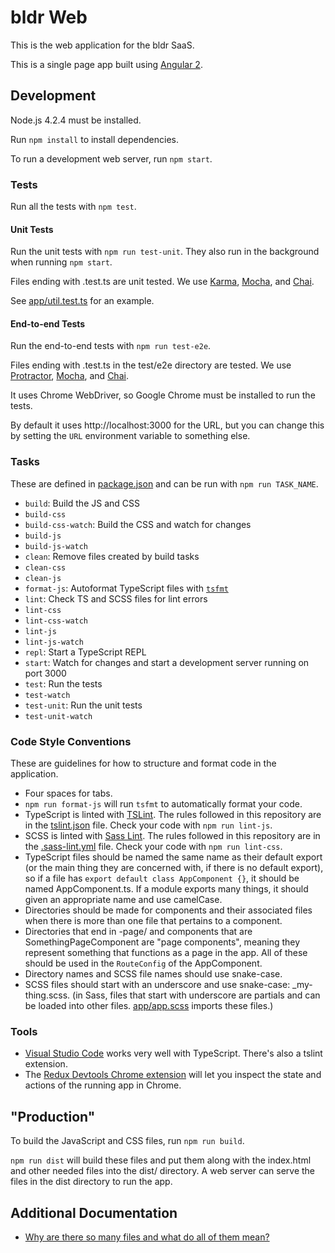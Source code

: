 # bldr Web

This is the web application for the bldr SaaS.

This is a single page app built using [Angular 2](https://angular.io/).

## Development

Node.js 4.2.4 must be installed.

Run `npm install` to install dependencies.

To run a development web server, run `npm start`.

### Tests

Run all the tests with `npm test`.

#### Unit Tests

Run the unit tests with `npm run test-unit`. They also run in the background
when running `npm start`.

Files ending with .test.ts are unit tested. We use
[Karma](https://karma-runner.github.io/0.13/index.html),
[Mocha](https://mochajs.org/), and [Chai](http://chaijs.com/).

See [app/util.test.ts](app/util.test.ts) for an example.

#### End-to-end Tests

Run the end-to-end tests with `npm run test-e2e`.

Files ending with .test.ts in the test/e2e directory are tested. We use
[Protractor](https://angular.github.io/protractor/#/),
[Mocha](https://mochajs.org/), and [Chai](http://chaijs.com/).

It uses Chrome WebDriver, so Google Chrome must be installed to run the tests.

By default it uses http://localhost:3000 for the URL, but you can change this
by setting the `URL` environment variable to something else.

### Tasks

These are defined in [package.json](package.json) and can be run with `npm run
TASK_NAME`.

* `build`: Build the JS and CSS
* `build-css`
* `build-css-watch`: Build the CSS and watch for changes
* `build-js`
* `build-js-watch`
* `clean`: Remove files created by build tasks
* `clean-css`
* `clean-js`
* `format-js`: Autoformat TypeScript files with [`tsfmt`](https://github.com/vvakame/typescript-formatter)
* `lint`: Check TS and SCSS files for lint errors
* `lint-css`
* `lint-css-watch`
* `lint-js`
* `lint-js-watch`
* `repl`: Start a TypeScript REPL
* `start`: Watch for changes and start a development server running on port 3000
* `test`: Run the tests
* `test-watch`
* `test-unit`: Run the unit tests
* `test-unit-watch`

### Code Style Conventions

These are guidelines for how to structure and format code in the application.

* Four spaces for tabs.
* `npm run format-js` will run `tsfmt` to automatically format your code.
* TypeScript is linted with [TSLint](http://palantir.github.io/tslint/). The
  rules followed in this repository are in the [tslint.json](tslint.json) file.
  Check your code with `npm run lint-js`.
* SCSS is linted with [Sass Lint](https://github.com/sasstools/sass-lint). The
  rules followed in this repository are in the [.sass-lint.yml](.sass-lint.yml)
  file. Check your code with `npm run lint-css`.
* TypeScript files should be named the same name as their default export (or the
  main thing they are concerned with, if there is no default export), so if a
  file has `export default class AppComponent {}`, it should be named
  AppComponent.ts. If a module exports many things, it should given an
  appropriate name and use camelCase.
* Directories should be made for components and their associated files when
  there is more than one file that pertains to a component.
* Directories that end in -page/ and components that are SomethingPageComponent
  are "page components", meaning they represent something that functions as a
  page in the app. All of these should be used in the `RouteConfig` of the
  AppComponent.
* Directory names and SCSS file names should use snake-case.
* SCSS files should start with an underscore and use snake-case:
  \_my-thing.scss. (in Sass, files that start with underscore are partials and
  can be loaded into other files. [app/app.scss](app/app.scss) imports these
  files.)

### Tools

* [Visual Studio Code](https://code.visualstudio.com/) works very well with
  TypeScript. There's also a tslint extension.
* The [Redux Devtools Chrome extension](https://chrome.google.com/webstore/detail/redux-devtools/lmhkpmbekcpmknklioeibfkpmmfibljd?hl=en)
  will let you inspect the state and actions of the running app in Chrome.

## "Production"

To build the JavaScript and CSS files, run `npm run build`.

`npm run dist` will build these files and put them along with the index.html and
other needed files into the dist/ directory. A web server can serve the files in
the dist directory to run the app.

## Additional Documentation

* [Why are there so many files and what do all of them mean?](doc/files.md)

